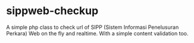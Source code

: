 # sippweb-checkup
A simple php class to check url of SIPP (Sistem Informasi Penelusuran Perkara) Web on the fly and realtime. With a simple content validation too.